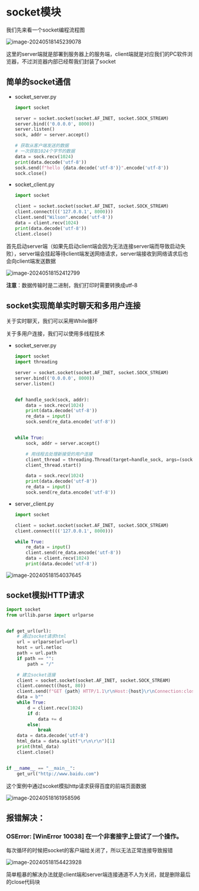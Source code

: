 # socket模块

我们先来看一个socket编程流程图

![image-20240518145239078](assets\image-20240518145239078.png)

这里的server端就是部署到服务器上的服务端，client端就是对应我们的PC软件浏览器，不过浏览器内部已经帮我们封装了socket

## 简单的socket通信

- socket_server.py

  ```python
  import socket
  
  server = socket.socket(socket.AF_INET, socket.SOCK_STREAM)
  server.bind(('0.0.0.0', 8000))
  server.listen()
  sock, addr = server.accept()
  
  # 获取从客户端发送的数据
  # 一次获取1024个字节的数据
  data = sock.recv(1024)
  print(data.decode('utf-8'))
  sock.send(f"hello {data.decode('utf-8')}".encode('utf-8'))
  sock.close()
  ```

- socket_client.py

  ```python
  import socket
  
  client = socket.socket(socket.AF_INET, socket.SOCK_STREAM)
  client.connect((('127.0.0.1', 8000)))
  client.send("Wilson".encode('utf-8'))
  data = client.recv(1024)
  print(data.decode('utf-8'))
  client.close()
  ```

首先启动server端（如果先启动client端会因为无法连接server端而导致启动失败），server端会挂起等待client端发送网络请求，server端接收到网络请求后也会向client端发送数据

![image-20240518152412799](assets\image-20240518152412799.png)

**注意**：数据传输时是二进制，我们打印时需要转换成utf-8

## socket实现简单实时聊天和多用户连接

关于实时聊天，我们可以采用While循环

关于多用户连接，我们可以使用多线程技术

- socket_server.py

  ```python
  import socket
  import threading
  
  server = socket.socket(socket.AF_INET, socket.SOCK_STREAM)
  server.bind(('0.0.0.0', 8000))
  server.listen()
  
  
  def handle_sock(sock, addr):
      data = sock.recv(1024)
      print(data.decode('utf-8'))
      re_data = input()
      sock.send(re_data.encode('utf-8'))
  
  
  while True:
      sock, addr = server.accept()
  
      # 用线程去处理新接受的用户连接
      client_thread = threading.Thread(target=handle_sock, args=(sock, addr))
      client_thread.start()
  
      data = sock.recv(1024)
      print(data.decode('utf-8'))
      re_data = input()
      sock.send(re_data.encode('utf-8'))
  ```

- server_client.py

  ```python
  import socket
  
  client = socket.socket(socket.AF_INET, socket.SOCK_STREAM)
  client.connect((('127.0.0.1', 8000)))
  
  while True:
      re_data = input()
      client.send(re_data.encode('utf-8'))
      data = client.recv(1024)
      print(data.decode('utf-8'))
  ```

![image-20240518154037645](assets\image-20240518154037645.png)

## socket模拟HTTP请求

```python
import socket
from urllib.parse import urlparse


def get_url(url):
    # 通过socket请求html
    url = urlparse(url=url)
    host = url.netloc
    path = url.path
    if path == "":
        path = "/"

    # 建立socket连接
    client = socket.socket(socket.AF_INET, socket.SOCK_STREAM)
    client.connect((host, 80))
    client.send(f"GET {path} HTTP/1.1\r\nHost:{host}\r\nConnection:close\r\n\r\n".encode('utf-8'))
    data = b""
    while True:
        d = client.recv(1024)
        if d:
            data += d
        else:
            break
    data = data.decode('utf-8')
    html_data = data.split("\r\n\r\n")[1]
    print(html_data)
    client.close()


if __name__ == "__main__":
    get_url("http://www.baidu.com")
```

这个案例中通过scoket模拟http请求获得百度的前端页面数据

![image-20240518161958596](assets\image-20240518161958596.png)









## 报错解决：

### OSError: [WinError 10038] 在一个非套接字上尝试了一个操作。

每次循环的时候把socket的客户端给关闭了，所以无法正常连接导致报错

![image-20240518154423928](assets\image-20240518154423928.png)

简单粗暴的解决办法就是client端和server端连接通道不人为关闭，就是删除最后的close代码块













